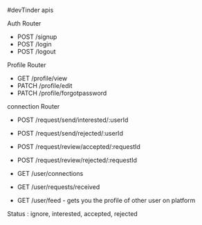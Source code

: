 #devTinder apis

Auth Router
- POST /signup
- POST /login
- POST /logout

Profile Router
- GET /profile/view
- PATCH /profile/edit
- PATCH /profile/forgotpassword

connection Router
- POST /request/send/interested/:userId
- POST /request/send/rejected/:userId

- POST /request/review/accepted/:requestId
- POST /request/review/rejected/:requestId

- GET /user/connections
- GET /user/requests/received
- GET /user/feed - gets you the profile of other user on platform

 Status : ignore, interested, accepted, rejected